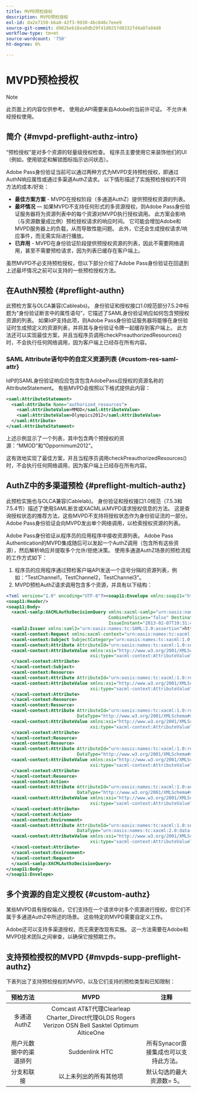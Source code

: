 ```yaml
---
title: MVPD预检授权
description: MVPD预检授权
exl-id: da2e7150-b6a8-42f3-9930-4bc846c7eee9
source-git-commit: d982beb16ea0db29f41d0257d8332fd4a07a84d8
workflow-type: tm+mt
source-wordcount: '750'
ht-degree: 0%

---
```


# MVPD预检授权

>[!NOTE]
>
>此页面上的内容仅供参考。 使用此API需要来自Adobe的当前许可证。 不允许未经授权使用。

## 简介 {#mvpd-preflight-authz-intro}

“预检授权”是对多个资源的轻量级授权检查。 程序员主要使用它来装饰他们的UI（例如，使用锁定和解锁图标指示访问状态）。

Adobe Pass身份验证当前可以通过两种方式为MVPD支持预检授权，即通过AuthN响应属性或通过多渠道AuthZ请求。  以下情形描述了实施预检授权的不同方法的成本/好处：

* **最佳方案方案** - MVPD在授权阶段（多通道AuthZ）提供预授权资源的列表。
* **最坏情况** — 如果MVPD不支持任何形式的多资源授权，则Adobe Pass身份验证服务器将为资源列表中的每个资源对MVPD执行授权调用。 此方案会影响（与资源数量成比例）预检授权请求的响应时间。 它可能会增加Adobe和MVPD服务器上的负载，从而导致性能问题。 此外，它还会生成授权请求/响应事件，而无需实际进行播放。
* **已弃用** - MVPD在身份验证阶段提供预授权资源的列表，因此不需要网络调用，甚至不需要预检请求，因为列表已缓存在客户端上。

虽然MVPD不必支持预检授权，但以下部分介绍了Adobe Pass身份验证在回退到上述最坏情况之前可以支持的一些预检授权方法。

## 在AuthN预检 {#preflight-authn}

此预检方案与OLCA兼容(Cableabs)。 身份验证和授权接口1.0规范部分7.5.2中标题为“身份验证断言中的属性语句”，它描述了SAML身份验证响应如何包含预授权资源的列表。 如果IdP支持此项，则Adobe Pass身份验证服务器将能够在身份验证时生成预定义的资源列表，并将其与身份验证令牌一起缓存到客户端上。 此方法还可以实现最佳方案，并且当程序员调用checkPreauthorizedResources()时，不会执行任何网络调用，因为客户端上已经存在所有内容。

### SAML Attribute语句中的自定义资源列表 {#custom-res-saml-attr}

IdP的SAML身份验证响应应包含包含AdobePass应授权的资源名称的AttributeStatement。  有些MVPD会按照以下格式提供此内容：

```XML
<saml:AttributeStatement>
  <saml:Attribute Name="authorized_resources">
    <saml:AttributeValue>MMOD</saml:AttributeValue>
    <saml:AttributeValue>Olympics2012</saml:AttributeValue>
  </saml:Attribute>
</saml:AttributeStatement>
```

上述示例显示了一个列表，其中包含两个预授权的资源：“MMOD”和“Oppornimum2012”。

这有效地实现了最佳方案，并且当程序员调用checkPreauthorizedResources()时，不会执行任何网络调用，因为客户端上已经存在所有内容。

## AuthZ中的多渠道预检 {#preflight-multich-authz}

此预检实施也与OLCA兼容(Cablelab)。  身份验证和授权接口1.0规范（7.5.3和7.5.4节）描述了使用SAML断言或XACML从MVPD请求授权信息的方法。 这是查询授权状态的推荐方法，这些MVPD不支持将授权状态作为身份验证流的一部分。 Adobe Pass身份验证会向MVPD发出单个网络调用，以检索授权资源的列表。


Adobe Pass身份验证从程序员的应用程序中接收资源列表。 Adobe Pass Authentication的MVPD集成随后可以发起一个AuthZ调用（包含所有这些资源），然后解析响应并提取多个允许/拒绝决策。  使用多通道AuthZ场景的预检流程的工作方式如下：

1. 程序员的应用程序通过预检客户端API发送一个逗号分隔的资源列表，例如：“TestChannel1，TestChannel2，TestChannel3”。
1. MVPD预检AuthZ请求调用包含多个资源，并具有以下结构：

```XML
<?xml version="1.0" encoding="UTF-8"?><soap11:Envelope xmlns:soap11="http://schemas.xmlsoap.org/soap/envelope/"> 
<soap11:Header/> 
<soap11:Body> 
  <xacml-samlp:XACMLAuthzDecisionQuery xmlns:xacml-samlp="urn:oasis:names:tc:xacml:2.0:profile:saml2.0:v2:schema:protocol" 
                                       CombinePolicies="false" Destination="https://login.idpexmaple.net/" ID="_3576604f382455d6495f342d9e07b69c" 
                                       IssueInstant="2013-02-07T10:31:40.333Z" Version="2.0"> 
  <saml2:Issuer xmlns:saml2="urn:oasis:names:tc:SAML:2.0:assertion">https://saml.sp.auth-staging.adobe.com/on-behalf-of/TestDistributors</saml2:Issuer> 
  <xacml-context:Request xmlns:xacml-context="urn:oasis:names:tc:xacml:2.0:context:schema:os"> 
  <xacml-context:Subject SubjectCategory="urn:oasis:names:tc:xacml:1.0:subject-category:access-subject"> 
  <xacml-context:Attribute AttributeId="urn:oasis:names:tc:xacml:1.0:subject:subject-id" DataType="http://www.w3.org/2001/XMLSchema#string"> 
  <xacml-context:AttributeValue xmlns:xsi="http://www.w3.org/2001/XMLSchema-instance" 
                                xsi:type="xacml-context:AttributeValueType">VFZTAQEAABQCe[...]</xacml-context:AttributeValue> 
  </xacml-context:Attribute> 
  </xacml-context:Subject> 
  <xacml-context:Resource> 
  <xacml-context:Attribute AttributeId="urn:oasis:names:tc:xacml:1.0:resource:resource-id" DataType="http://www.w3.org/2001/XMLSchema#string"> 
  <xacml-context:AttributeValue xmlns:xsi="http://www.w3.org/2001/XMLSchema-instance" 
                                xsi:type="xacml-context:AttributeValueType">TestChannel1</xacml-context:AttributeValue> 
  </xacml-context:Attribute> 
  </xacml-context:Resource> 
  <xacml-context:Resource> 
  <xacml-context:Attribute AttributeId="urn:oasis:names:tc:xacml:1.0:resource:resource-id" 
                           DataType="http://www.w3.org/2001/XMLSchema#string"> 
  <xacml-context:AttributeValue xmlns:xsi="http://www.w3.org/2001/XMLSchema-instance" 
                                xsi:type="xacml-context:AttributeValueType">TestChannel2</xacml-context:AttributeValue> 
  </xacml-context:Attribute> 
  </xacml-context:Resource> 
  <xacml-context:Resource> 
  <xacml-context:Attribute AttributeId="urn:oasis:names:tc:xacml:1.0:resource:resource-id" 
                           DataType="http://www.w3.org/2001/XMLSchema#string"> 
  <xacml-context:AttributeValue xmlns:xsi="http://www.w3.org/2001/XMLSchema-instance"
                                xsi:type="xacml-context:AttributeValueType">TestChannel3</xacml-context:AttributeValue> 
  </xacml-context:Attribute> 
  </xacml-context:Resource> 
  <xacml-context:Action> 
  <xacml-context:Attribute AttributeId="urn:oasis:names:tc:xacml:1.0:action:action-id" 
                           DataType="http://www.w3.org/2001/XMLSchema#string"> 
  <xacml-context:AttributeValue xmlns:xsi="http://www.w3.org/2001/XMLSchema-instance" 
                                xsi:type="xacml-context:AttributeValueType">VIEW</xacml-context:AttributeValue> 
  </xacml-context:Attribute> 
  </xacml-context:Action> 
  <xacml-context:Environment> 
  <xacml-context:Attribute AttributeId="urn:oasis:names:tc:xacml:1.0:subject:authn-locality:ip-address" 
                           DataType="urn:oasis:names:tc:xacml:2.0:data-type:ipAddress"> 
  <xacml-context:AttributeValue xmlns:xsi="http://www.w3.org/2001/XMLSchema-instance" 
                                xsi:type="xacml-context:AttributeValueType">127.0.0.1</xacml-context:AttributeValue> 
  </xacml-context:Attribute> 
  </xacml-context:Environment> 
  </xacml-context:Request> 
  </xacml-samlp:XACMLAuthzDecisionQuery> 
</soap11:Body> 
</soap11:Envelope>
```

## 多个资源的自定义授权 {#custom-authz}

某些MVPD具有授权端点，它们支持在一个请求中对多个资源进行授权，但它们不属于多通道AuthZ中所述的场景。 这些特定的MVPD需要自定义工作。

Adobe还可以支持多渠道授权，而无需更改现有实施。  这一方法需要在Adobe和MVPD技术团队之间审查，以确保它按预期工作。

## 支持预检授权的MVPD {#mvpds-supp-preflight-authz}

下表列出了支持预检授权的MVPD，以及它们支持的预检类型和已知限制：

| 预检方法 | MVPD | 注释 |
|:-------------------------------:|:--------------------------------------------------------------------------------------------------------:|:------------------------------------------------------------------:|
| 多通道AuthZ | Comcast AT&amp;T代理Clearleap Charter_Direct代理GLDS Rogers Verizon OSN Bell Sasktel Optimum AlticeOne |                                                                    |
| 用户元数据中的渠道排列 | Suddenlink HTC | 所有Synacor直接集成也可以支持此方法。 |
| 分支和联接 | 以上未列出的所有其他项 | 默认勾选的最大资源数= 5。 |

<!--
![RelatedInformation]
>* [Logout](/help/authentication/usecase-mvpd-logout.md)
>* [Authorization](/help/authentication/authz-usecase.md)
>* [MVPD Integration Features](/help/authentication/mvpd-integr-features.md)
>* [MVPD User Metadata Exchange](/help/authentication/mvpd-user-metadata-exchng.md)
>* [Preflight Authorization - Programmer Integration Guide](/help/authentication/preflight-authz.md)
>* [AuthN and AuthZ Interface 1.0 Specification](https://www.cablelabs.com/specifications/CL-SP-AUTH1.0-I04-120621.pdf){target=_blank} 
-->
